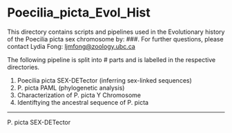 # Poecilia_picta_Evol_Hist
This directory contains scripts and pipelines used in the Evolutionary history of the Poecilia picta sex chromosome by: ###.
For further questions, please contact Lydia Fong: ljmfong@zoology.ubc.ca

The following pipeline is split into # parts and is labelled in the respective directories.

1. Poecilia picta SEX-DETector (inferring sex-linked sequences)
2. P. picta PAML (phylogenetic analysis)
3. Characterization of P. picta Y Chromosome
4. Identiftying the ancestral sequence of P. picta
-----------------------------------------------------------------------------------------------------------------------------------------------------------------------

P. picta SEX-DETector

